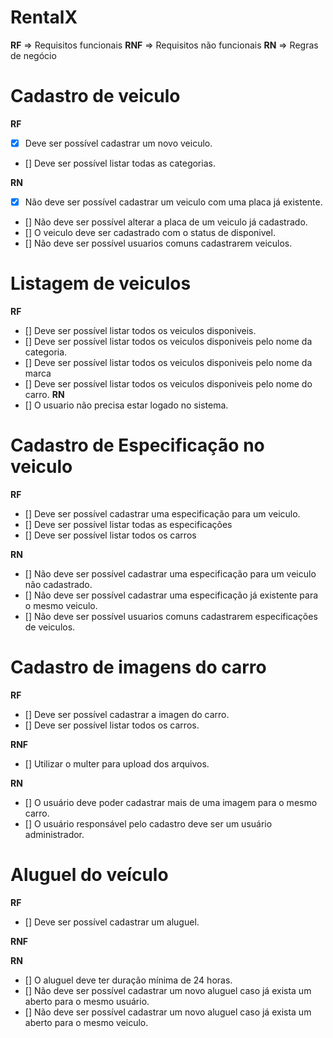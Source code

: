# RentalX

**RF** => Requisitos funcionais
**RNF** => Requisitos não funcionais
**RN** => Regras de negócio

# Cadastro de veiculo

**RF**
- [x] Deve ser possível cadastrar um novo veiculo.
- [] Deve ser possível listar todas as categorias.

**RN**
- [x] Não deve ser possível cadastrar um veiculo com uma placa já existente.
- [] Não deve ser possível alterar a placa de um veiculo já cadastrado.
- [] O veiculo deve ser cadastrado com o status de disponivel.
- [] Não deve ser possível usuarios comuns cadastrarem veiculos.

# Listagem de veiculos

**RF**
- [] Deve ser possível listar todos os veiculos disponiveis.
- [] Deve ser possível listar todos os veiculos disponiveis pelo nome da categoria.
- [] Deve ser possível listar todos os veiculos disponiveis pelo nome da marca
- [] Deve ser possível listar todos os veiculos disponiveis pelo nome do carro.
**RN**
- [] O usuario não precisa estar logado no sistema.

# Cadastro de Especificação no veiculo

**RF**
- [] Deve ser possível cadastrar uma especificação para um veiculo.
- [] Deve ser possível listar todas as especificações 
- [] Deve ser possível listar todos os carros

**RN**
- [] Não deve ser possível cadastrar uma especificação para um veiculo não cadastrado.
- [] Não deve ser possível cadastrar uma especificação já existente para o mesmo veiculo.
- [] Não deve ser possível usuarios comuns cadastrarem especificações de veiculos.

# Cadastro de imagens do carro

**RF**
- [] Deve ser possível cadastrar a imagen do carro.
- [] Deve ser possível listar todos os carros.

**RNF**
- [] Utilizar o multer para upload dos arquivos.

**RN**
- [] O usuário deve poder cadastrar mais de uma imagem para o mesmo carro.
- [] O usuário responsável pelo cadastro deve ser um usuário administrador.


# Aluguel do veículo

**RF**
- [] Deve ser possível cadastrar um aluguel.

**RNF**

**RN**
- [] O aluguel deve ter duração mínima de 24 horas.
- [] Não deve ser possível cadastrar um novo aluguel caso já exista um aberto para o mesmo usuário.
- [] Não deve ser possível cadastrar um novo aluguel caso já exista um aberto para o mesmo veiculo.
